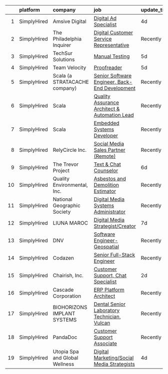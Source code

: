 

|    | platform    | company                        | job                                                                                                                                                         | update_time   | location             |
|---:|:------------|:-------------------------------|:------------------------------------------------------------------------------------------------------------------------------------------------------------|:--------------|:---------------------|
|  1 | SimplyHired | Amsive Digital                 | [Digital Ad Specialist](https://www.simplyhired.com/job/X2QclnXjEMrPADE-ITA4IPBntd4r9WV8rlXXUfrjtJaH5OJwepi8NQ?q=digital+platform)                          | 4d            | Remote               |
|  2 | SimplyHired | The Philadelphia Inquirer      | [Digital Customer Service Representative](https://www.simplyhired.com/job/_byEIQLqU4p2XjK5jHToR-FNX8J7B5HbGAbjMgkLwSFtKnW2Xezy7Q?q=digital+platform)        | Recently      | Remote +1 location   |
|  3 | SimplyHired | TechSur Solutions              | [Manual Testing](https://www.simplyhired.com/job/ci0oDsJzMjp7BN1yg0_mcT4WhjFQyoOlrs6Ycg13mkGw40oNJdJUeg?q=digital+platform)                                 | 5d            | Sterling, VA         |
|  4 | SimplyHired | Team Velocity                  | [Proofreader](https://www.simplyhired.com/job/WlA-2M5qXh7U4C9uRzeAiwx0702cwFZJZTTi3_8deh3qF5Q4vSRL3A?q=digital+platform)                                    | 5d            | Herndon, VA          |
|  5 | SimplyHired | Scala (a STRATACACHE company)  | [Senior Software Engineer, Back-End Development](https://www.simplyhired.com/job/4xSK8xHVJtcprze5bwGAnHULjUXOu0VMyuTacoSmn5iYqGi03Sz7fg?q=digital+platform) | Recently      | Remote               |
|  6 | SimplyHired | Scala                          | [Quality Assurance Architect & Automation Lead](https://www.simplyhired.com/job/EdwUZ5cMNJ-YwwtKbR3uY_KdotkZagmncIULx6zeyZGs-pEmK_jZtw?q=digital+platform)  | Recently      | Malvern, PA          |
|  7 | SimplyHired | Scala                          | [Embedded Systems Developer](https://www.simplyhired.com/job/j1rrp5DlxastISsPe6YnWDJPOpGT9FTTNhHY0T-oia5nDBIyzLmFTA?q=digital+platform)                     | Recently      | Malvern, PA          |
|  8 | SimplyHired | RelyCircle Inc.                | [Social Media Sales Partner (Remote)](https://www.simplyhired.com/job/mt3p9be5ahFXuuyRZ4htBbNYYa1_tYUZAdYvWptDz4U8ERxNXM_1Mw?q=digital+platform)            | Recently      | Remote               |
|  9 | SimplyHired | The Trevor Project             | [Text & Chat Counselor](https://www.simplyhired.com/job/Gi4UuiHgwV9SIBRq9nHeEWEwcX4hnm2uR8P6zjdq6JAh9tNRoeColA?q=digital+platform)                          | 6d            | United States        |
| 10 | SimplyHired | Quality Environmental, Inc.    | [Asbestos and Demolition Estimator](https://www.simplyhired.com/job/Xp28goQL8bI4DdsTIc2Kjjc6i45Qe6WuKmh6A-Ilm_89lSswagrnUw?q=digital+platform)              | Recently      | Santa Fe Springs, CA |
| 11 | SimplyHired | National Geographic Society    | [Digital Media Systems Administrator](https://www.simplyhired.com/job/w_ir1mmDLj8kVmMDo0_krvuS-72jGdS9z7WgWMGswCSlF1trEvHHrg?q=digital+platform)            | Recently      | Remote               |
| 12 | SimplyHired | LIUNA MAROC                    | [Digital Media Strategist/Creator](https://www.simplyhired.com/job/lqPQsbP4RhgBLib-gIFUlE5345wVABEVONKrfFNVEQdfvsvMKxx8Jw?q=digital+platform)               | 7d            | Reston, VA           |
| 13 | SimplyHired | DNV                            | [Software Engineer-Geospatial](https://www.simplyhired.com/job/eHQg2E2Z6Ovn0xL1RAwZUes5FyifmtVhRN2_kIctRUaFMEeVRW759w?q=digital+platform)                   | Recently      | Mechanicsburg, PA    |
| 14 | SimplyHired | Codazen                        | [Senior Full-Stack Engineer](https://www.simplyhired.com/job/jOYOH0btTu9GFYsJTdP18NzSxqotIxXMF044jGbbhOIbaOPDK8q__A?q=digital+platform)                     | Recently      | Irvine, CA           |
| 15 | SimplyHired | Chairish, Inc.                 | [Customer Support, Chat Specialist](https://www.simplyhired.com/job/ak9-0zQBcq8_3nRc8MgBD4NXloUX7Jv-XpT50ZyAkkQMf0HsqISH_Q?q=digital+platform)              | 2d            | San Francisco, CA    |
| 16 | SimplyHired | Cascade Corporation            | [ERP Platform Architect](https://www.simplyhired.com/job/Ipkk7ouXDmr4TYAYR4Vpt1qqSv3sapVN4_oSLhC1YFDexGbijW9h2Q?q=digital+platform)                         | Recently      | Fairview, OR         |
| 17 | SimplyHired | BIOHORIZONS IMPLANT SYSTEMS    | [Dental Senior Laboratory Technician, Vulcan](https://www.simplyhired.com/job/I_GNGvOMpJVrg5E320KEzOG2us5btxO9te-Scn2zTDVn4IBMlPOatA?q=digital+platform)    | Recently      | Birmingham, AL       |
| 18 | SimplyHired | PandaDoc                       | [Customer Support Associate](https://www.simplyhired.com/job/TazbRaQVQ7rL9kYrvwwIhyAuKboYm9XBHf7YdpVgOgNHIsVOFKVhWw?q=digital+platform)                     | Recently      | San Francisco, CA    |
| 19 | SimplyHired | Utopia Spa and Global Wellness | [Digital Marketing/Social Media Strategists](https://www.simplyhired.com/job/oKDCijFc2JPHz-SWq7uqKJW684ibmpMOA1JEFp3LxyGF1mshAIy2ow?q=digital+platform)     | 4d            | Remote               |